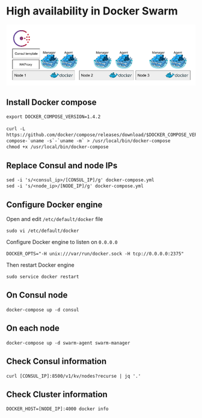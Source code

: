 # High availability in Docker Swarm

![HA Swarm](ha-swarm.png)

## Install Docker compose

```
export DOCKER_COMPOSE_VERSION=1.4.2

curl -L https://github.com/docker/compose/releases/download/$DOCKER_COMPOSE_VERSION/docker-compose-`uname -s`-`uname -m` > /usr/local/bin/docker-compose
chmod +x /usr/local/bin/docker-compose
```

## Replace Consul and node IPs

```
sed -i 's/<consul_ip>/[CONSUL_IP]/g' docker-compose.yml
sed -i 's/<node_ip>/[NODE_IP]/g' docker-compose.yml
```

## Configure Docker engine

Open and edit ```/etc/default/docker``` file

```
sudo vi /etc/default/docker
```

Configure Docker engine to listen on ```0.0.0.0```

```
DOCKER_OPTS="-H unix:///var/run/docker.sock -H tcp://0.0.0.0:2375"
```

Then restart Docker engine

```
sudo service docker restart
```

## On Consul node

```
docker-compose up -d consul
```

## On each node

```
docker-compose up -d swarm-agent swarm-manager
```

## Check Consul information

```
curl [CONSUL_IP]:8500/v1/kv/nodes?recurse | jq '.'
```

## Check Cluster information

```
DOCKER_HOST=[NODE_IP]:4000 docker info
```
